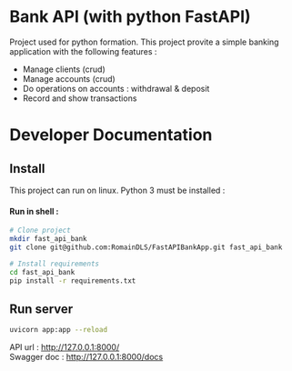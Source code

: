 # Bank API (with python FastAPI)
Project used for python formation. This project provite a simple banking application with the following features :
* Manage clients (crud)
* Manage accounts (crud)
* Do operations on accounts : withdrawal & deposit
* Record and show transactions



# Developer Documentation

## Install
This project can run on linux. Python 3 must be installed :

#### Run in shell :
```bash
# Clone project
mkdir fast_api_bank
git clone git@github.com:RomainDLS/FastAPIBankApp.git fast_api_bank

# Install requirements
cd fast_api_bank
pip install -r requirements.txt
```

## Run server
```bash
uvicorn app:app --reload
```
API url : http://127.0.0.1:8000/  
Swagger doc : http://127.0.0.1:8000/docs
